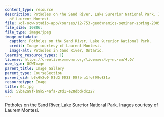 ```yaml
---
content_type: resource
description: Potholes on the Sand River, Lake Surerior National Park. Images courtesy
  of Laurent Montesi.
file: /ol-ocw-studio-app/courses/12-753-geodynamics-seminar-spring-2005/59ba2a9fb9b54afa28d1e28dbd7dc227_04.jpg
file_size: 108861
file_type: image/jpeg
image_metadata:
  caption: Potholes on the Sand River, Lake Surerior National Park.
  credit: Image courtesy of Laurent Montesi.
  image-alt: Potholes in Sand River, Ontario.
learning_resource_types: []
license: https://creativecommons.org/licenses/by-nc-sa/4.0/
ocw_type: OCWImage
parent_title: Image Gallery
parent_type: CourseSection
parent_uid: b3c6b3e0-51d2-5533-55fb-a1fef08ed31a
resourcetype: Image
title: 04.jpg
uid: 59ba2a9f-b9b5-4afa-28d1-e28dbd7dc227
---
```

Potholes on the Sand River, Lake Surerior National Park. Images courtesy of Laurent Montesi.